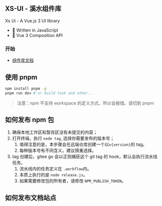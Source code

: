 ## XS-UI - 溪水组件库

<p >Xs Ui - A Vue.js 3 UI library</p>

- 💪 Written in JavaScript
- 💪 Vue 3 Composition API

### 开始

- [组件库文档](https://zhuiyue132.github.io/component-docs)

## 使用 pnpm

```bash
npm install pnpm -g
pnpm run dev # or build task and other...
```

> 注意：npm 不支持 workspace 的定义方式，所以会报错。请切到 pnpm

## 如何发布 npm 包

1. 确保本地工作区和暂存区没有未提交的内容；
1. 打开终端，执行 `node tag`, 选择你需要发布的版本号；
   1. 值得注意的是，本步骤会在远端仓库创建一个以`v{version}`的 tag。
   1. 每种版本号有不同含义，建议慎重选择。
1. tag 创建后，gitee go 会以正则捕获这个 git tag 的 hook，默认会执行流水线任务。
   1. 流水线内的任务定义在 `.workflow`内。
   1. 本质上执行的是 `node release.js`。
   1. 如果需要修改包的所有者，请修改 `NPM_PUBLISH_TOKEN`。

## 如何发布文档站点
